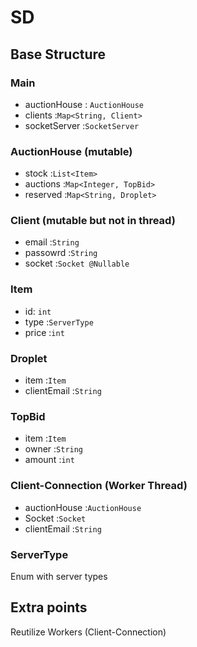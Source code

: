 # SD

## Base Structure

### Main
- auctionHouse : `AuctionHouse`
- clients :`Map<String, Client>`
- socketServer :`SocketServer`


### AuctionHouse (mutable)
- stock :`List<Item>`
- auctions :`Map<Integer, TopBid>`
- reserved :`Map<String, Droplet>`

### Client (mutable but not in thread)
- email :`String`
- passowrd :`String`
- socket :`Socket @Nullable`

### Item
- id: `int`
- type :`ServerType`
- price :`int`

### Droplet
- item :`Item`
- clientEmail :`String`

### TopBid
- item :`Item`
- owner :`String`
- amount :`int`

### Client-Connection (Worker Thread)
- auctionHouse :`AuctionHouse`
- Socket :`Socket`
- clientEmail :`String`

### ServerType
Enum with server types

## Extra points
Reutilize Workers (Client-Connection)
